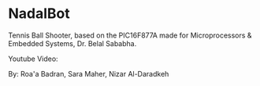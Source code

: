 # NadalBot
Tennis Ball Shooter, based on the PIC16F877A made for Microprocessors & Embedded Systems, Dr. Belal Sababha.

Youtube Video: 

By:
Roa'a Badran,
Sara Maher,
Nizar Al-Daradkeh
